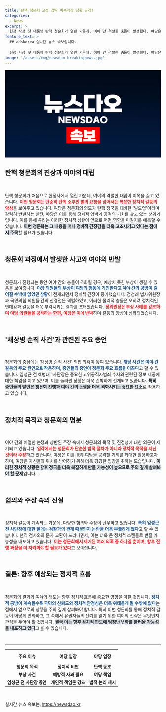 ```yaml
---
title: 탄핵 청문회 고성 겁박 아수라장 상황 공개!
categories:
  - News
excerpt: >
  헌정 사상 첫 대통령 탄핵 청문회가 열린 가운데, 여야 간 격렬한 충돌이 발생했다. 여당은 청문회를 탄핵 빌드업으로 간주하며 비판했고, 야당은 증인 압박과 고성을 일으켜 혼란을 초래했다. 정청래 위원장은 국민의힘 의원들에 대해 강한 반발을 보였고, 부상자까지 발생한 현장 분위기는 더욱 험악해졌다.
feature_text: >
  ## adskorea 실시간 뉴스 속보입니다.

  헌정 사상 첫 대통령 탄핵 청문회가 열린 가운데, 여야 간 격렬한 충돌이 발생했다. 여당은 청문회를 탄핵 빌드업으로 간주하며 비판했고, 야당은 증인 압박과 고성을 일으켜 혼란을 초래했다. 정청래 위원장은 국민의힘 의원들에 대해 강한 반발을 보였고, 부상자까지 발생한 현장 분위기는 더욱 험악해졌다.
image: '/assets/img/newsdao_breakingnews.jpg'
---
```


<p><img src="/assets/img/newsdao_breakingnews.jpg" alt="adskorea 속보" /></p>

<h2 data-ke-size="size26">탄핵 청문회의 진상과 여야의 대립</h2>

<p data-ke-size="size16">&nbsp;</p>

<p>탄핵 청문회가 처음으로 헌정사에서 열린 가운데, 여야의 격렬한 대립이 이목을 끌고 있습니다. <b><span style="color: #ee2323;">이번 청문회는 단순히 탄핵 소추안 발의 요청을 넘어서는 복잡한 정치적 갈등의 양상</span></b>을 보여주고 있습니다. 여당은 청문회의 의도가 탄핵 정국을 대비한 '빌드업'이라며 강력히 반발하는 한편, 야당은 이를 통해 정치적 압박과 공격의 기회를 찾고 있는 분위기입니다. 이를 통해 우리는 이러한 정치적 상황이 앞으로 어떤 영향을 미칠지를 예측할 수 있습니다. <b><span style="background-color: #21538527;">이번 청문회는 그 내용을 떠나 정치적 긴장감을 더욱 고조시키고 있다는 점에서 주목</span></b>할 필요가 있습니다.</p>

<p data-ke-size="size16">&nbsp;</p>

<h2 data-ke-size="size26">청문회 과정에서 발생한 사고와 여야의 반발</h2>

<p data-ke-size="size16">&nbsp;</p>

<p>청문회가 진행되는 동안 여야 간의 충돌이 격화될 경우, 예상치 못한 부상이 생길 수 있음을 보여줍니다. <b><span style="color: #1a5490;">야당 의원들의 부상이 여당의 행동에 기인한다고 여야 간의 공방이 길어질 수밖에 없었던 상황</span></b>이 전개되면서 정치적 긴장이 증가했습니다. 정청래 법사위원장과 국민의힘 의원들 간의 신경전은 격렬하였고, 이러한 물리적 충돌은 오히려 정치적인 연대감과 갈등을 더욱 부각시키는 결과를 초래했습니다. <b><span style="color: #ee2323;">정위원장은 부상 사태를 강조하며 여당 의원들을 공격하는 한편, 여당은 이에 반박</span></b>하며 갈등의 양상이 심화되었습니다.</p>

<p data-ke-size="size16">&nbsp;</p>

<h2 data-ke-size="size26">'채상병 순직 사건'과 관련된 주요 증언</h2>

<p data-ke-size="size16">&nbsp;</p>

<p>청문회의 중심에는 '채상병 순직 사건' 외압 의혹이 놓여 있습니다. <b><span style="color: #1a5490;">해당 사건은 여야 간 갈등의 주요 원인으로 작용하며, 증인들의 증언이 청문회 주요 흐름을 이끈다</span></b>고 할 수 있습니다. 임성근 전 해병대 1사단장은 중요한 고위공직자범죄 수사와 관련된 정보 제공에 대한 책임을 지고 있으며, 이를 둘러싼 상황은 더욱 긴박하게 전개되고 있습니다. <b><span style="background-color: #21538527;">특히 증인들의 발언은 청문회 진행과 여야 간의 논쟁을 더욱 격화시키는 중요한 요소</span></b>로 작용하고 있습니다.</p>

<p data-ke-size="size16">&nbsp;</p>

<h2 data-ke-size="size26">정치적 목적과 청문회의 명분</h2>

<p data-ke-size="size16">&nbsp;</p>

<p>여야 간의 치열한 논쟁과 상반된 주장 속에서 청문회의 목적 및 진정성에 대한 의문이 제기되고 있습니다. <b><span style="color: #ee2323;">일각에서는 청문회가 단순한 법적 절차가 아니라 정치적 목적을 지닌 것이라 주장</span></b>하고 있습니다. 야당은 이를 통해 여당을 공격할 기회를 최대한 활용하고자 하며, 여당은 자신들의 위치를 방어하기 위해 더욱 강경한 입장을 취하는 모습입니다. <b><span style="background-color: #21538527;">이러한 정치적 상황은 향후 정국을 더욱 복잡하게 만들 가능성이 높으므로 주의 깊게 살펴봐야 할 문제</span></b>입니다.</p>

<p data-ke-size="size16">&nbsp;</p>

<h2 data-ke-size="size26">혐의와 주장 속의 진실</h2>

<p data-ke-size="size16">&nbsp;</p>

<p>정치적 갈등이 계속되는 가운데, 다양한 혐의와 주장이 난무하고 있습니다. <b><span style="color: #1a5490;">특히 임성근 전 사단장에 대한 질의는 검찰과의 관계 때문인지 논란을 더욱 부풀리게 했다</span></b>고 할 수 있습니다. 현직 검사와의 문자 교환이 드러나면서, 이는 더욱 큰 정치적 스캔들로 번질 가능성을 내포하고 있습니다. <b><span style="color: #ee2323;">이는 청문회에서 제기된 여러 의혹 중 하나일 뿐이며, 향후 진행 과정을 더 지켜봐야 할 필요가 있다</span></b>고 보여집니다.</p>

<p data-ke-size="size16">&nbsp;</p>

<h2 data-ke-size="size26">결론: 향후 예상되는 정치적 흐름</h2>

<p data-ke-size="size16">&nbsp;</p>

<p>청문회의 결과와 여야의 태도는 향후 정치적 흐름에 중요한 영향을 미칠 것입니다. <b><span style="color: #1a5490;">정치적 공방이 계속될수록 국민의 신뢰도와 정치적 안정성은 더욱 위태롭게 될 수밖에 없다</span></b>는 점에서 앞으로의 상황을 주의 깊게 살펴봐야 합니다. 특히 이번 청문회를 통해 정치적 갈등이 어떻게 변화하고, 그 속에서 유권자들의 신뢰를 얻기 위한 여야의 전략은 무엇인지 관심을 두어야 할 것입니다. <b><span style="background-color: #21538527;">결국 이는 향후 정치적 판도에 엄청난 변화를 불러올 가능성을 내포하고 있다</span></b>고 볼 수 있습니다.</p>

<p data-ke-size="size16">&nbsp;</p>

<hr>

<table style="width: 100%; border-collapse: collapse;">
  <tbody>
    <tr>
      <th style="text-align: center; height: 35px;"><b>주요 이슈</b></th>
      <th style="text-align: center; height: 35px;"><b>여당 입장</b></th>
      <th style="text-align: center; height: 35px;"><b>야당 입장</b></th>
    </tr>
    <tr>
      <td style="text-align: center; height: 17px;"><b>청문회 목적</b></td>
      <td style="text-align: center; height: 17px;"><b>정치적 비판</b></td>
      <td style="text-align: center; height: 17px;"><b>탄핵 동조</b></td>
    </tr>
    <tr>
      <td style="text-align: center; height: 17px;"><b>부상 사건</b></td>
      <td style="text-align: center; height: 17px;"><b>예방적 사과 필요</b></td>
      <td style="text-align: center; height: 17px;"><b>여당 책임</b></td>
    </tr>
    <tr>
      <td style="text-align: center; height: 17px;"><b>임성근 전 사단장 증언</b></td>
      <td style="text-align: center; height: 17px;"><b>개인적 책임론 강조</b></td>
      <td style="text-align: center; height: 17px;"><b>법적 논리 제시</b></td>
    </tr>
  </tbody>
</table>

<p data-ke-size="size16">&nbsp;</p>
실시간 뉴스 속보는, <a href="https://newsdao.kr" rel="dofollow">https://newsdao.kr</a>


